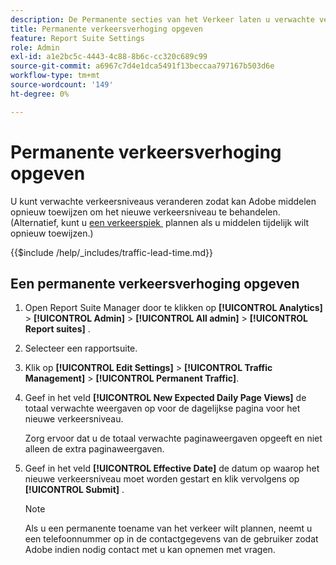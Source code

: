 ```yaml
---
description: De Permanente secties van het Verkeer laten u verwachte verkeersniveaus veranderen zodat Adobe middelen kan opnieuw toewijzen om het nieuwe verkeersniveau te behandelen.
title: Permanente verkeersverhoging opgeven
feature: Report Suite Settings
role: Admin
exl-id: a1e2bc5c-4443-4c88-8b6c-cc320c689c99
source-git-commit: a6967c7d4e1dca5491f13beccaa797167b503d6e
workflow-type: tm+mt
source-wordcount: '149'
ht-degree: 0%

---
```


# Permanente verkeersverhoging opgeven

U kunt verwachte verkeersniveaus veranderen zodat kan Adobe middelen opnieuw toewijzen om het nieuwe verkeersniveau te behandelen. (Alternatief, kunt u [&#x200B; een verkeerspiek &#x200B;](/help/admin/tools/manage-rs/edit-settings/c-traffic-management/t-traffic-schedule-spike.md) plannen als u middelen tijdelijk wilt opnieuw toewijzen.)

{{$include /help/_includes/traffic-lead-time.md}}

## Een permanente verkeersverhoging opgeven

1. Open Report Suite Manager door te klikken op **[!UICONTROL Analytics]** > **[!UICONTROL Admin]** > **[!UICONTROL All admin]** > **[!UICONTROL Report suites]** .
1. Selecteer een rapportsuite.
1. Klik op **[!UICONTROL Edit Settings]** > **[!UICONTROL Traffic Management]** > **[!UICONTROL Permanent Traffic]**.
1. Geef in het veld **[!UICONTROL New Expected Daily Page Views]** de totaal verwachte weergaven op voor de dagelijkse pagina voor het nieuwe verkeersniveau.

   Zorg ervoor dat u de totaal verwachte paginaweergaven opgeeft en niet alleen de extra paginaweergaven.
1. Geef in het veld **[!UICONTROL Effective Date]** de datum op waarop het nieuwe verkeersniveau moet worden gestart en klik vervolgens op **[!UICONTROL Submit]** .

   >[!NOTE]
   >
   >Als u een permanente toename van het verkeer wilt plannen, neemt u een telefoonnummer op in de contactgegevens van de gebruiker zodat Adobe indien nodig contact met u kan opnemen met vragen.
